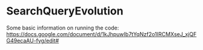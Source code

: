 # SearchQueryEvolution
Some basic information on running the code: https://docs.google.com/document/d/1kJhpuwIb7tYqNzf2o1IRCMXseJ_xjQFG49ecaAU-fyg/edit# 
